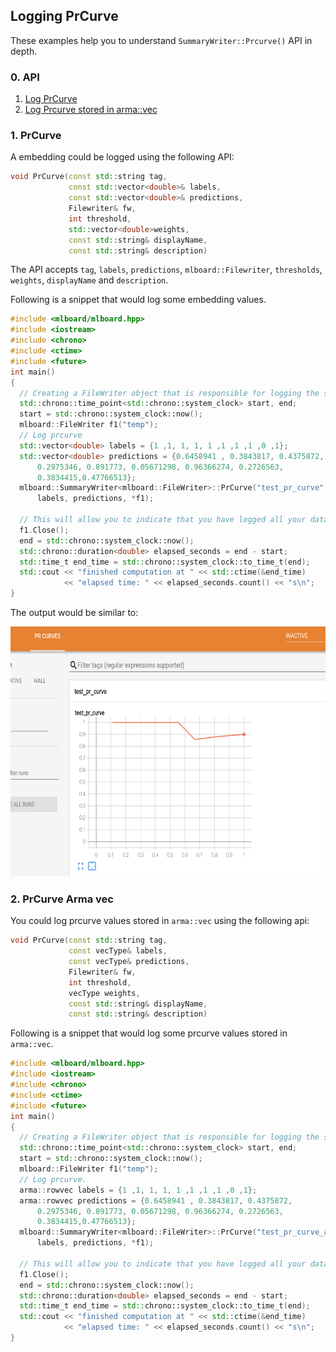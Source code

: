 ## Logging PrCurve

These examples help you to understand `SummaryWriter::Prcurve()` API in depth.

### 0. API 

  1. [Log PrCurve](#1-prcurve)
  2. [Log Prcurve stored in arma::vec](#2-prcurve-arma-vec)

### 1. PrCurve

A embedding could be logged using the following API:

```cpp
void PrCurve(const std::string tag,
             const std::vector<double>& labels,
             const std::vector<double>& predictions,
             Filewriter& fw,
             int threshold,
             std::vector<double>weights,
             const std::string& displayName,
             const std::string& description)
```

The API accepts `tag`, `labels`, `predictions`, `mlboard::Filewriter`, `thresholds`, `weights`, `displayName` and `description`.

Following is a snippet that would log some embedding values.

```cpp
#include <mlboard/mlboard.hpp>
#include <iostream>
#include <chrono> 
#include <ctime> 
#include <future>
int main()
{
  // Creating a FileWriter object that is responsible for logging the summary.
  std::chrono::time_point<std::chrono::system_clock> start, end; 
  start = std::chrono::system_clock::now(); 
  mlboard::FileWriter f1("temp");
  // Log prcurve
  std::vector<double> labels = {1 ,1, 1, 1, 1 ,1 ,1 ,1 ,0 ,1};
  std::vector<double> predictions = {0.6458941 , 0.3843817, 0.4375872,
      0.2975346, 0.891773, 0.05671298, 0.96366274, 0.2726563,
      0.3834415,0.47766513};
  mlboard::SummaryWriter<mlboard::FileWriter>::PrCurve("test_pr_curve",
      labels, predictions, *f1);
  
  // This will allow you to indicate that you have logged all your data.
  f1.Close();
  end = std::chrono::system_clock::now(); 
  std::chrono::duration<double> elapsed_seconds = end - start; 
  std::time_t end_time = std::chrono::system_clock::to_time_t(end); 
  std::cout << "finished computation at " << std::ctime(&end_time) 
            << "elapsed time: " << elapsed_seconds.count() << "s\n"; 
}
```

The output would be similar to:

<p>
<img src = "assets/prcurve.jpg" width = "800" height = "400"/>
</p>

### 2. PrCurve Arma vec

You could log prcurve values stored in `arma::vec` using the following api:

```cpp
void PrCurve(const std::string tag,
             const vecType& labels,
             const vecType& predictions,
             Filewriter& fw,
             int threshold,
             vecType weights,
             const std::string& displayName,
             const std::string& description)
```

Following is a snippet that would log some prcurve values stored in `arma::vec`.

```cpp
#include <mlboard/mlboard.hpp>
#include <iostream>
#include <chrono> 
#include <ctime> 
#include <future>
int main()
{
  // Creating a FileWriter object that is responsible for logging the summary.
  std::chrono::time_point<std::chrono::system_clock> start, end; 
  start = std::chrono::system_clock::now(); 
  mlboard::FileWriter f1("temp");
  // Log prcurve.
  arma::rowvec labels = {1 ,1, 1, 1, 1 ,1 ,1 ,1 ,0 ,1};
  arma::rowvec predictions = {0.6458941 , 0.3843817, 0.4375872,
      0.2975346, 0.891773, 0.05671298, 0.96366274, 0.2726563,
      0.3834415,0.47766513};
  mlboard::SummaryWriter<mlboard::FileWriter>::PrCurve("test_pr_curve_arma_vec",
      labels, predictions, *f1);

  // This will allow you to indicate that you have logged all your data.
  f1.Close();
  end = std::chrono::system_clock::now(); 
  std::chrono::duration<double> elapsed_seconds = end - start; 
  std::time_t end_time = std::chrono::system_clock::to_time_t(end); 
  std::cout << "finished computation at " << std::ctime(&end_time) 
            << "elapsed time: " << elapsed_seconds.count() << "s\n"; 
}
```